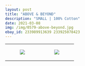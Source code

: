 ```yaml
---
layout: post
title: "ABOVE & BEYOND"
description: "SMALL | 100% Cotton"
date: 2021-03-08
img: /img/0579-above-beyond.jpg
ebay_id: 233989913639 233925078423
---
```




<table style="width:100%;"><tr><td style="vertical-align:top;">
      <figure class="tmblr-full" data-orig-height="2048" data-orig-width="1365" data-orig-src="https://concertshirts.netlify.app/shirts/0579/0579-01.jpg"><img src="https://64.media.tumblr.com/6bb6dbf66c6f271997af111fec962b58/d04b878287f5cfb8-14/s540x810/c09495ef48fdb9ba53fd2f0c292dc6ed839057dd.jpg" data-orig-height="2048" data-orig-width="1365" data-orig-src="https://concertshirts.netlify.app/shirts/0579/0579-01.jpg"/></figure></td>
    <td style="vertical-align:top;">
      <figure class="tmblr-full" data-orig-height="2048" data-orig-width="1365" data-orig-src="https://concertshirts.netlify.app/shirts/0579/0579-02.jpg"><img src="https://64.media.tumblr.com/54e7bb799cf4f586ccc95465515b6d01/d04b878287f5cfb8-96/s540x810/1d70cadfb80efb624dd23aa630584ced08b99964.jpg" data-orig-height="2048" data-orig-width="1365" data-orig-src="https://concertshirts.netlify.app/shirts/0579/0579-02.jpg"/></figure></td>
  </tr></table>
